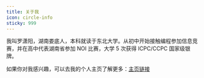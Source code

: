 ```yaml
---
title: 关于我
icon: circle-info
sticky: 999
---
```


我叫罗潇阳，湖南娄底人，本科就读于东北大学。从初中开始接触编程参加信息竞赛，并在高中代表湖南省参加 NOI 比赛，大学 5 次获得 ICPC/CCPC 国家级银牌。

如果你对我感兴趣，可以去我的个人主页了解更多：[主页链接](https://ccviolett.github.io)

<!--more-->
